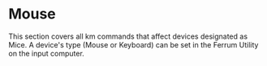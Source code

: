 # Mouse

This section covers all km commands that affect devices designated as Mice. A device's type (Mouse or Keyboard) can be
set in the Ferrum Utility on the input computer.